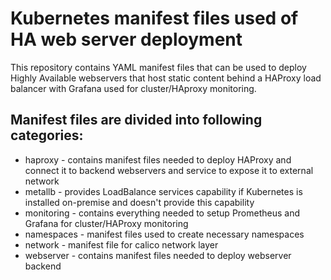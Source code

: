 # Kubernetes manifest files used of HA web server deployment

This repository contains YAML manifest files that can be used to deploy Highly Available webservers that host static content behind a HAProxy load balancer with Grafana used for cluster/HAproxy monitoring.

## Manifest files are divided into following categories:
* haproxy - contains manifest files needed to deploy HAProxy and connect it to backend webservers and service to expose it to external network
* metallb - provides LoadBalance services capability if Kubernetes is installed on-premise and doesn't provide this capability
* monitoring - contains everything needed to setup Prometheus and Grafana for cluster/HAProxy monitoring
* namespaces - manifest files used to create necessary namespaces
* network - manifest file for calico network layer
* webserver - contains manifest files needed to deploy webserver backend